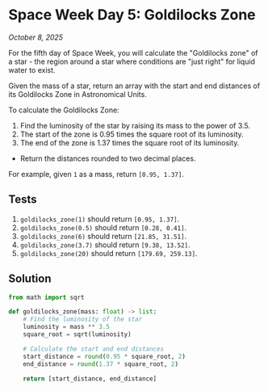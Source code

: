 # Space Week Day 5: Goldilocks Zone
*October 8, 2025*

For the fifth day of Space Week, you will calculate the "Goldilocks zone" of a star - the region around a star where conditions are "just right" for liquid water to exist.

Given the mass of a star, return an array with the start and end distances of its Goldilocks Zone in Astronomical Units.

To calculate the Goldilocks Zone:

1. Find the luminosity of the star by raising its mass to the power of 3.5.
2. The start of the zone is 0.95 times the square root of its luminosity.
3. The end of the zone is 1.37 times the square root of its luminosity.
- Return the distances rounded to two decimal places.

For example, given `1` as a mass, return `[0.95, 1.37]`.

## Tests

1. `goldilocks_zone(1)` should return `[0.95, 1.37]`.
2. `goldilocks_zone(0.5)` should return `[0.28, 0.41]`.
3. `goldilocks_zone(6)` should return `[21.85, 31.51]`.
4. `goldilocks_zone(3.7)` should return `[9.38, 13.52]`.
5. `goldilocks_zone(20)` should return `[179.69, 259.13]`.

## Solution

```python
from math import sqrt

def goldilocks_zone(mass: float) -> list:
    # Find the luminosity of the star
    luminosity = mass ** 3.5
    square_root = sqrt(luminosity)

    # Calculate the start and end distances
    start_distance = round(0.95 * square_root, 2)
    end_distance = round(1.37 * square_root, 2)

    return [start_distance, end_distance]
```
